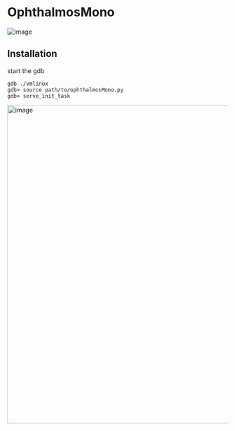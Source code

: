 # OphthalmosMono

![image](https://github.com/user-attachments/assets/2715752f-c11d-4819-9b60-ed782ec71bb9)




## Installation

start the gdb

```
gdb ./vmlinux
gdb> source path/to/ophthalmosMono.py
gdb> serve_init_task
```

<img width="793" height="724" alt="image" src="https://github.com/user-attachments/assets/28f083f1-7447-42a5-a2d3-ff88e876f380" />
